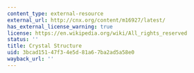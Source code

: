 ```yaml
---
content_type: external-resource
external_url: http://cnx.org/content/m16927/latest/
has_external_license_warning: true
license: https://en.wikipedia.org/wiki/All_rights_reserved
status: ''
title: Crystal Structure
uid: 3bcad151-47f3-4e5d-81a6-7ba2ad5a58e0
wayback_url: ''
---
```

